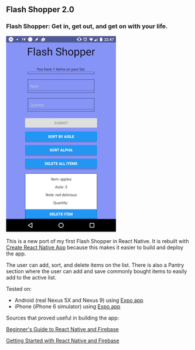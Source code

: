 ## Flash Shopper 2.0

### Flash Shopper: Get in, get out, and get on with your life.

![Screenshot](images/screenshot-android.png)

This is a new port of my first Flash Shopper in React Native. It is rebuilt with [Create React Native App](https://github.com/react-community/create-react-native-app) because this makes it easier to build and deploy the app.

The user can add, sort, and delete items on the list. There is also a Pantry section where the user can add and save commonly bought items to easily add to the active list.

Tested on:

* Android (real Nexus 5X and Nexus 9) using [Expo app](https://expo.io/)
* iPhone (iPhone 6 simulator) using [Expo app](https://expo.io/)

Sources that proved useful in building the app:

[Beginner's Guide to React Native and Firebase](https://firebase.googleblog.com/2016/01/the-beginners-guide-to-react-native-and_84.html)

[Getting Started with React Native and Firebase](https://medium.com/@jamesmarino/getting-started-with-react-native-and-firebase-ab1f396db549)
